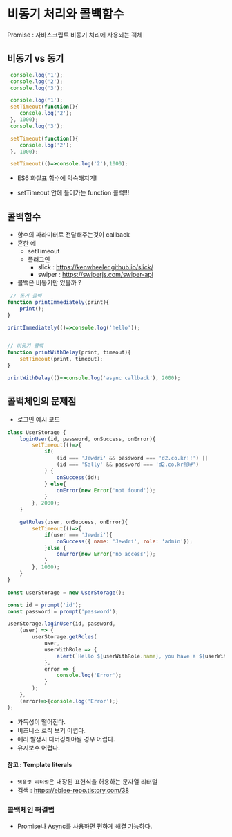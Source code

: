 # 비동기 처리와 콜백함수



Promise : 자바스크립트 비동기 처리에 사용되는 객체



## 비동기 vs 동기

```javascript
 console.log('1');
 console.log('2');
 console.log('3');
```

```javascript
 console.log('1');
 setTimeout(function(){
    console.log('2');
 }, 1000);
 console.log('3');
```

```javascript
 setTimeout(function(){
    console.log('2');
 }, 1000);

 setTimeout(()=>console.log('2'),1000);
```

- ES6 화살표 함수에 익숙해지기!

- setTimeout 안에 들어가는 function 콜백!!!

  

## 콜백함수 

- 함수의 파라미터로 전달해주는것이 callback
- 흔한 예 
  - setTimeout
  - 플러그인
    - slick : https://kenwheeler.github.io/slick/
    - swiper : https://swiperjs.com/swiper-api
- 콜백은 비동기만 있을까 ? 

```javascript
 // 동기 콜백
function printImmediately(print){
    print();
}

printImmediately(()=>console.log('hello'));


// 비동기 콜백
function printWithDelay(print, timeout){
    setTimeout(print, timeout);
}

printWithDelay(()=>console.log('async callback'), 2000);
```



## 콜백체인의 문제점

- 로그인 예시 코드

```javascript
class UserStorage {
    loginUser(id, password, onSuccess, onError){
        setTimeout(()=>{
            if(
                (id === 'Jewdri' && password === 'd2.co.kr!!') ||
                (id === 'Sally' && password === 'd2.co.kr!@#')
            ) {
                onSuccess(id);
            } else{
                onError(new Error('not found'));
            }
        }, 2000);
    }

    getRoles(user, onSuccess, onError){
        setTimeout(()=>{
            if(user === 'Jewdri'){
                onSuccess({ name: 'Jewdri', role: 'admin'});
            }else {
                onError(new Error('no access'));
            }
        }, 1000);
    }
}
```

```javascript
const userStorage = new UserStorage();

const id = prompt('id');
const password = prompt('password');

userStorage.loginUser(id, password, 
    (user) => {
        userStorage.getRoles(
            user,
            userWithRole => {
                alert(`Hello ${userWithRole.name}, you have a ${userWithRole.role}`);
            },
            error => {
                console.log('Error');
            }
        );
    }, 
    (error)=>{console.log('Error');}
);
```

- 가독성이 떨어진다.
- 비즈니스 로직 보기 어렵다.
- 에러 발생시 디버깅해야될 경우 어렵다.
- 유지보수 어렵다.

#### 참고 : Template literals

- `템플릿 리터럴`은 내장된 표현식을 허용하는 문자열 리터럴
- 검색 : https://eblee-repo.tistory.com/38





### 콜백체인 해결법

- Promise나 Async를 사용하면 편하게 해결 가능하다. 

  